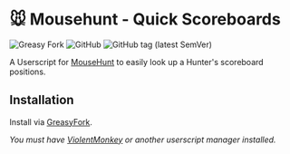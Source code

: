 # 🐭️ Mousehunt - Quick Scoreboards

![Greasy Fork](https://img.shields.io/greasyfork/dt/461469)
![GitHub](https://img.shields.io/github/license/mouseplace/https://github.com/mouseplace/mh-pollutinum-scoreboard)
![GitHub tag (latest SemVer)](https://img.shields.io/github/v/tag/mouseplace/https://github.com/mouseplace/mh-pollutinum-scoreboard?label=version)

A Userscript for [MouseHunt](https://mousehuntgame.com) to easily look up a Hunter's scoreboard positions.

## Installation

Install via [GreasyFork](https://greasyfork.org/en/scripts/).

*You must have [ViolentMonkey](https://violentmonkey.github.io/) or another userscript manager installed.*
